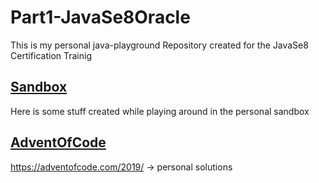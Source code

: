 # Part1-JavaSe8Oracle

This is my personal java-playground Repository created for the JavaSe8 Certification Trainig

## [Sandbox](https://github.com/dj-109/Part1-JavaSe8Oracle/tree/master/com/sandbox)

Here is some stuff created while playing around in the personal sandbox

## [AdventOfCode](https://github.com/dj-109/Part1-JavaSe8Oracle/tree/master/com/experience/adventofcode)

https://adventofcode.com/2019/ -> personal solutions
